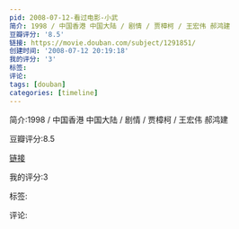 ```yaml
---
pid: 2008-07-12-看过电影-小武
简介: 1998 / 中国香港 中国大陆 / 剧情 / 贾樟柯 / 王宏伟 郝鸿建
豆瓣评分: '8.5'
链接: https://movie.douban.com/subject/1291851/
创建时间: '2008-07-12 20:19:18'
我的评分: '3'
标签:
评论:
tags: [douban]
categories: [timeline]
---
```

简介:1998 / 中国香港 中国大陆 / 剧情 / 贾樟柯 / 王宏伟 郝鸿建

豆瓣评分:8.5

[链接](https://movie.douban.com/subject/1291851/)

我的评分:3

标签:

评论:

